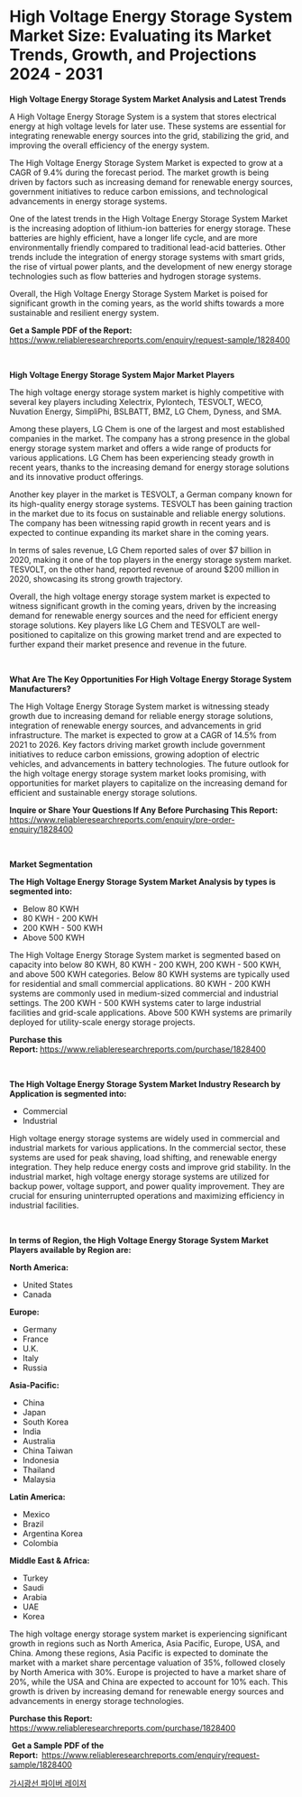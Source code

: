 <p><h1>High Voltage Energy Storage System Market Size: Evaluating its Market Trends, Growth, and Projections 2024 - 2031</h1></p><p><strong>High Voltage Energy Storage System Market Analysis and Latest Trends</strong></p>
<p><p>A High Voltage Energy Storage System is a system that stores electrical energy at high voltage levels for later use. These systems are essential for integrating renewable energy sources into the grid, stabilizing the grid, and improving the overall efficiency of the energy system. </p><p>The High Voltage Energy Storage System Market is expected to grow at a CAGR of 9.4% during the forecast period. The market growth is being driven by factors such as increasing demand for renewable energy sources, government initiatives to reduce carbon emissions, and technological advancements in energy storage systems. </p><p>One of the latest trends in the High Voltage Energy Storage System Market is the increasing adoption of lithium-ion batteries for energy storage. These batteries are highly efficient, have a longer life cycle, and are more environmentally friendly compared to traditional lead-acid batteries. Other trends include the integration of energy storage systems with smart grids, the rise of virtual power plants, and the development of new energy storage technologies such as flow batteries and hydrogen storage systems. </p><p>Overall, the High Voltage Energy Storage System Market is poised for significant growth in the coming years, as the world shifts towards a more sustainable and resilient energy system.</p></p>
<p><strong>Get a Sample PDF of the Report:&nbsp;</strong> <a href="https://www.reliableresearchreports.com/enquiry/request-sample/1828400">https://www.reliableresearchreports.com/enquiry/request-sample/1828400</a></p>
<p>&nbsp;</p>
<p><strong>High Voltage Energy Storage System Major Market Players</strong></p>
<p><p>The high voltage energy storage system market is highly competitive with several key players including Xelectrix, Pylontech, TESVOLT, WECO, Nuvation Energy, SimpliPhi, BSLBATT, BMZ, LG Chem, Dyness, and SMA. </p><p>Among these players, LG Chem is one of the largest and most established companies in the market. The company has a strong presence in the global energy storage system market and offers a wide range of products for various applications. LG Chem has been experiencing steady growth in recent years, thanks to the increasing demand for energy storage solutions and its innovative product offerings.</p><p>Another key player in the market is TESVOLT, a German company known for its high-quality energy storage systems. TESVOLT has been gaining traction in the market due to its focus on sustainable and reliable energy solutions. The company has been witnessing rapid growth in recent years and is expected to continue expanding its market share in the coming years.</p><p>In terms of sales revenue, LG Chem reported sales of over $7 billion in 2020, making it one of the top players in the energy storage system market. TESVOLT, on the other hand, reported revenue of around $200 million in 2020, showcasing its strong growth trajectory.</p><p>Overall, the high voltage energy storage system market is expected to witness significant growth in the coming years, driven by the increasing demand for renewable energy sources and the need for efficient energy storage solutions. Key players like LG Chem and TESVOLT are well-positioned to capitalize on this growing market trend and are expected to further expand their market presence and revenue in the future.</p></p>
<p>&nbsp;</p>
<p><strong>What Are The Key Opportunities For High Voltage Energy Storage System Manufacturers?</strong></p>
<p><p>The High Voltage Energy Storage System market is witnessing steady growth due to increasing demand for reliable energy storage solutions, integration of renewable energy sources, and advancements in grid infrastructure. The market is expected to grow at a CAGR of 14.5% from 2021 to 2026. Key factors driving market growth include government initiatives to reduce carbon emissions, growing adoption of electric vehicles, and advancements in battery technologies. The future outlook for the high voltage energy storage system market looks promising, with opportunities for market players to capitalize on the increasing demand for efficient and sustainable energy storage solutions.</p></p>
<p><strong>Inquire or Share Your Questions If Any Before Purchasing This Report:</strong> <a href="https://www.reliableresearchreports.com/enquiry/pre-order-enquiry/1828400">https://www.reliableresearchreports.com/enquiry/pre-order-enquiry/1828400</a></p>
<p>&nbsp;</p>
<p><strong>Market Segmentation</strong></p>
<p><strong>The High Voltage Energy Storage System Market Analysis by types is segmented into:</strong></p>
<p><ul><li>Below 80 KWH</li><li>80 KWH - 200 KWH</li><li>200 KWH - 500 KWH</li><li>Above 500 KWH</li></ul></p>
<p><p>The High Voltage Energy Storage System market is segmented based on capacity into below 80 KWH, 80 KWH - 200 KWH, 200 KWH - 500 KWH, and above 500 KWH categories. Below 80 KWH systems are typically used for residential and small commercial applications. 80 KWH - 200 KWH systems are commonly used in medium-sized commercial and industrial settings. The 200 KWH - 500 KWH systems cater to large industrial facilities and grid-scale applications. Above 500 KWH systems are primarily deployed for utility-scale energy storage projects.</p></p>
<p><strong>Purchase this Report:&nbsp;</strong><a href="https://www.reliableresearchreports.com/purchase/1828400">https://www.reliableresearchreports.com/purchase/1828400</a></p>
<p>&nbsp;</p>
<p><strong>The High Voltage Energy Storage System Market Industry Research by Application is segmented into:</strong></p>
<p><ul><li>Commercial</li><li>Industrial</li></ul></p>
<p><p>High voltage energy storage systems are widely used in commercial and industrial markets for various applications. In the commercial sector, these systems are used for peak shaving, load shifting, and renewable energy integration. They help reduce energy costs and improve grid stability. In the industrial market, high voltage energy storage systems are utilized for backup power, voltage support, and power quality improvement. They are crucial for ensuring uninterrupted operations and maximizing efficiency in industrial facilities.</p></p>
<p>&nbsp;</p>
<p><strong>In terms of Region, the High Voltage Energy Storage System Market Players available by Region are:</strong></p>
<p>
    <p> <strong> North America: </strong>
        <ul>
            <li>United States</li>
            <li>Canada</li>
        </ul>
        </p> 
    <p> <strong> Europe: </strong>
        <ul>
            <li>Germany</li>
            <li>France</li>
            <li>U.K.</li>
            <li>Italy</li>
            <li>Russia</li>
        </ul>
        </p> 
    <p> <strong> Asia-Pacific: </strong>
        <ul>
            <li>China</li>
            <li>Japan</li>
            <li>South Korea</li>
            <li>India</li>
            <li>Australia</li>
            <li>China Taiwan</li>
            <li>Indonesia</li>
            <li>Thailand</li>
            <li>Malaysia</li>
        </ul>
        </p> 
    <p> <strong> Latin America: </strong>
        <ul>
            <li>Mexico</li>
            <li>Brazil</li>
            <li>Argentina Korea</li>
            <li>Colombia</li>
        </ul>
        </p> 
    <p> <strong> Middle East & Africa: </strong>
        <ul>
            <li>Turkey</li>
            <li>Saudi</li>
            <li>Arabia</li>
            <li>UAE</li>
            <li>Korea</li>
        </ul>
    </p>
    </p>
<p><p>The high voltage energy storage system market is experiencing significant growth in regions such as North America, Asia Pacific, Europe, USA, and China. Among these regions, Asia Pacific is expected to dominate the market with a market share percentage valuation of 35%, followed closely by North America with 30%. Europe is projected to have a market share of 20%, while the USA and China are expected to account for 10% each. This growth is driven by increasing demand for renewable energy sources and advancements in energy storage technologies.</p></p>
<p><strong>Purchase this Report: </strong><a href="https://www.reliableresearchreports.com/purchase/1828400">https://www.reliableresearchreports.com/purchase/1828400</a></p>
<p>&nbsp;<strong>Get a Sample PDF of the Report:&nbsp;&nbsp;</strong><a href="https://www.reliableresearchreports.com/enquiry/request-sample/1828400">https://www.reliableresearchreports.com/enquiry/request-sample/1828400</a></p>
<p><strong></strong></p>
<p><p><a href="https://github.com/AlbertotDouglas44367/Market-Research-Report-List-1/blob/main/673653015762.md">가시광선 파이버 레이저</a></p></p>